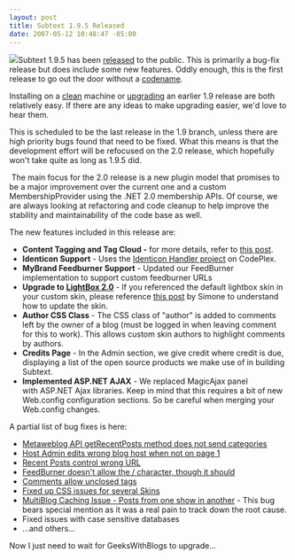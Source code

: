 ```yaml
---
layout: post
title: Subtext 1.9.5 Released
date: 2007-05-12 10:48:47 -05:00
---
```


![](http://gwb.blob.core.windows.net/sdorman/WindowsLiveWriter/Subtext1.9.5Released_97FC/subtextsubmarinelogo68.png)Subtext 1.9.5 has been [released](http://haacked.com/archive/2007/05/11/subtext-1.9.5-release.aspx) to the public. This is primarily a bug-fix release but does include some new features. Oddly enough, this is the first release to go out the door without a [codename](http://codeclimber.net.nz/archive/2007/02/07/Codename-your-releases.aspx).

Installing on a [clean](http://www.subtextproject.com/Home/About/Docs/Installation/tabid/111/Default.aspx) machine or [upgrading](http://www.subtextproject.com/Home/About/Docs/Upgrading/tabid/147/Default.aspx) an earlier 1.9 release are both relatively easy. If there are any ideas to make upgrading easier, we'd love to hear them.

This is scheduled to be the last release in the 1.9 branch, unless there are high priority bugs found that need to be fixed. What this means is that the development effort will be refocused on the 2.0 release, which hopefully won't take quite as long as 1.9.5 did.

 The main focus for the 2.0 release is a new plugin model that promises to be a major improvement over the current one and a custom MembershipProvider using the .NET 2.0 membership APIs. Of course, we are always looking at refactoring and code cleanup to help improve the stability and maintainability of the code base as well.

The new features included in this release are:

*  **Content Tagging and Tag Cloud -** for more details, refer to [this post](http://haacked.com/archive/2007/05/11/tagging-in-subtext.aspx).      
*  **Identicon Support** - Uses the [Identicon Handler project](http://haacked.com/archive/2007/03/19/identicon-handler-for-.net-on-codeplex.aspx) on CodePlex. 
*  **MyBrand Feedburner Support** - Updated our FeedBurner implementation to support custom feedburner URLs 
*  **Upgrade to [LightBox 2.0](http://www.huddletogether.com/projects/lightbox2/)** - If you referenced the default lightbox skin in your custom skin, please reference [this post](http://codeclimber.net.nz/archive/2007/05/11/Breaking-change-in-Subtext-1.9.5-update-your-custom-skins.aspx) by Simone to understand how to update the skin. 
*  **Author CSS Class** - The CSS class of "author" is added to comments left by the owner of a blog (must be logged in when leaving comment for this to work). This allows custom skin authors to highlight comments by authors. 
*  **Credits Page** - In the Admin section, we give credit where credit is due, displaying a list of the open source products we make use of in building Subtext. 
*  **Implemented ASP.NET AJAX** - We replaced MagicAjax panel with ASP.NET Ajax libraries. Keep in mind that this requires a bit of new Web.config configuration sections. So be careful when merging your Web.config changes.

A partial list of bug fixes is here:

*   [Metaweblog API getRecentPosts method does not send categories](http://sourceforge.net/tracker/index.php?func=detail&aid=1683847&group_id=137896&atid=739979) 
*   [Host Admin edits wrong blog host when not on page 1](http://sourceforge.net/tracker/index.php?func=detail&aid=1658118&group_id=137896&atid=739979) 
*   [Recent Posts control wrong URL](http://sourceforge.net/tracker/index.php?func=detail&aid=1679366&group_id=137896&atid=739979) 
*   [FeedBurner doesn't allow the / character, though it should](http://sourceforge.net/tracker/index.php?func=detail&aid=1685842&group_id=137896&atid=739979) 
*   [Comments allow unclosed tags](http://sourceforge.net/tracker/index.php?func=detail&aid=1677521&group_id=137896&atid=739979) 
*   [Fixed up CSS issues for several Skins](http://sourceforge.net/tracker/index.php?func=detail&aid=1545724&group_id=137896&atid=739979) 
*   [MultiBlog Caching Issue - Posts from one show in another](http://sourceforge.net/tracker/index.php?func=detail&aid=1452536&group_id=137896&atid=739979) - This bug bears special mention as it was a real pain to track down the root cause. 
*   Fixed issues with case sensitive databases 
*   ...and others...


Now I just need to wait for GeeksWithBlogs to upgrade...
